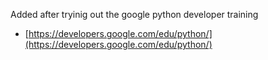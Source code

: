 Added after tryinig out the google python developer training
- [https://developers.google.com/edu/python/](https://developers.google.com/edu/python/)
